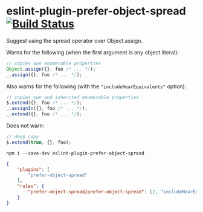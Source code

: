 # eslint-plugin-prefer-object-spread [![Build Status](https://travis-ci.org/erikdesjardins/eslint-plugin-prefer-object-spread.svg?branch=master)](https://travis-ci.org/erikdesjardins/eslint-plugin-prefer-object-spread)

Suggest using the spread operator over Object.assign.

Warns for the following (when the first argument is any object literal):

```js
// copies own enumerable properties
Object.assign({}, foo /* ... */);
_.assign({}, foo /* ... */);
```

Also warns for the following (with the `"includeNearEquivalents"` option):

```js
// copies own and inherited enumerable properties
$.extend({}, foo /* ... */);
_.assignIn({}, foo /* ... */);
_.extend({}, foo /* ... */);
```

Does not warn:

```js
// deep copy
$.extend(true, {}, foo);
```

`npm i --save-dev eslint-plugin-prefer-object-spread`

```json
{
	"plugins": [
		"prefer-object-spread"
	],
	"rules": {
		"prefer-object-spread/prefer-object-spread": [2, "includeNearEquivalents"]
	}
}
```
